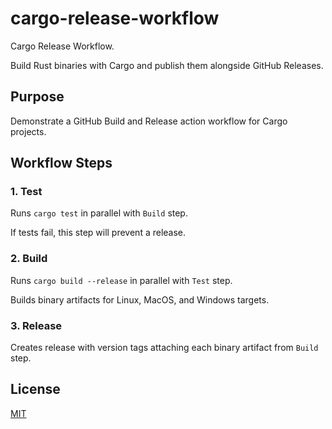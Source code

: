 # cargo-release-workflow

Cargo Release Workflow.

Build Rust binaries with Cargo and publish them alongside GitHub Releases.

## Purpose

Demonstrate a GitHub Build and Release action workflow for Cargo projects.

## Workflow Steps

### 1. Test

Runs `cargo test` in parallel with `Build` step.

If tests fail, this step will prevent a release.

### 2. Build

Runs `cargo build --release` in parallel with `Test` step.

Builds binary artifacts for Linux, MacOS, and Windows targets.

### 3. Release

Creates release with version tags attaching each binary artifact from `Build` step.

## License

[MIT](LICENSE)

